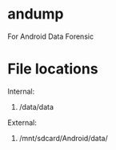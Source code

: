 # andump
For Android Data Forensic

# File locations
Internal: 
1. /data/data

External:
1. /mnt/sdcard/Android/data/

